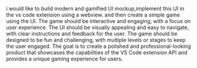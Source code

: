 i would like to build modern and gamified UI mockup,implement this UI in the vs code extension using a webview. and then create a simple game using the UI. The game should be interactive and engaging, with a focus on user experience. The UI should be visually appealing and easy to navigate, with clear instructions and feedback for the user. The game should be designed to be fun and challenging, with multiple levels or stages to keep the user engaged. The goal is to create a polished and professional-looking product that showcases the capabilities of the VS Code extension API and provides a unique gaming experience for users.